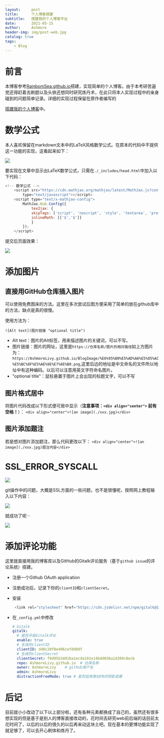 ```yaml
---
layout:     post
title:      个人博客搭建
subtitle:   搭建我的个人博客平台
date:       2021-05-15
author:     Ashmore
header-img: img/post-web.jpg
catalog: true
tags:
    - Blog
---
```

# 前言

本博客参考[RainbomSea.github.io](https://github.com/RainbomSea/RainbomSea.github.io)搭建，实现简单的个人博客。由于本考研苦逼党还得赶着去刷题以及头铁还想同时研究炼丹术，在此只将本人实现过程中的亲身碰到的问题简单记录。详细的实现过程保留在原作者编写的

[搭建我的个人博客](https://ashmorelivy.github.io/2018/10/01/%E6%90%AD%E5%BB%BA%E6%88%91%E7%9A%84%E4%B8%AA%E4%BA%BA%E5%8D%9A%E5%AE%A2/)中。

# 数学公式

本人喜欢保留在markdown文本中的LaTeX风格数学公式。在原本的代码中不提供这一功能的实现，这看起来如下：

![](https://AshmoreLivy.github.io/BlogImage/%E6%95%B0%E5%AD%A6%E5%85%AC%E5%BC%8F%E7%BC%BA%E5%A4%B1.png)

要实现在文章中显示出LaTeX数学公式，只需在`./_includes/head.html`中加入以下代码：

```js
<!-- 数学公式 -->
    <script src="https://cdn.mathjax.org/mathjax/latest/MathJax.js?config=TeX-AMS-MML_HTMLorMML"
        type="text/javascript"></script>
    <script type="text/x-mathjax-config">
        MathJax.Hub.Config({
            tex2jax: {
            skipTags: ['script', 'noscript', 'style', 'textarea', 'pre'],
            inlineMath: [['$','$']]
            }
        });
    </script>
```

提交后页面效果：

![](https://AshmoreLivy.github.io/BlogImage/%E6%95%B0%E5%AD%A6%E5%85%AC%E5%BC%8F%E5%AE%9E%E7%8E%B0.png)

# 添加图片

## 直接用GitHub仓库插入图片

可以使用免费图床的方法。这里在多次尝试后图方便采用了简单的放在github库中的方法，缺点是真的很慢。

使用方法为：

```
![Alt text](图片链接 "optional title")
```

- Alt text：图片的Alt标签，用来描述图片的关键词，可以不写。
- 图片链接：图片的网址，这里是`https://仓库名称/图片的相对路径`如上方图片为：`https://AshmoreLivy.github.io/BlogImage/%E6%95%B0%E5%AD%A6%E5%85%AC%E5%BC%8F%E5%AE%9E%E7%8E%B0.png`,这里后边的地址是中文命名的文件所以地址中有这种编码。以后可以注意用英文字符命名图片。
- "optional title"：鼠标悬置于图片上会出现的标题文字，可以不写

## 图片格式居中

将图片代码改成以下形式便可居中显示（**注意事项：`<div align="center">` 前有空格！**）：
`<div align="center">![an image](./xxx.jpg)</div>`

## 图片添加题注

若是想对图片添加题注，那么代码更改以下：
`<div align="center">![an image](./xxx.jpg)题注内容</div>`

# SSL_ERROR_SYSCALL

![](https://AshmoreLivy.github.io/BlogImage/QQ%E5%9B%BE%E7%89%8720210514221333.png)

git操作中的问题，大概是SSL方面的一些问题，也不是很懂呢，按照网上教程输入以下内容：

![](https://AshmoreLivy.github.io/BlogImage/QQ%E5%9B%BE%E7%89%8720210514221326.png)

就成功了呢···

![](https://AshmoreLivy.github.io/BlogImage/push%E6%88%90%E5%8A%9F.png)

# 添加评论功能

这里就直接用我的博客库以及GitHub的Gitalk评论服务（基于`github issue`的评论系统）搭建。

- 注册一个Github OAuth application
- 注册成功后，记录下你的`clientID`和`clientSecret`。
- 安装

  ```js
   <link rel="stylesheet" href="https://cdn.jsdelivr.net/npm/gitalk@1/dist/gitalk.css">   <script src="https://cdn.jsdelivr.net/npm/gitalk@1/dist/gitalk.min.js"></script>   <!-- or -->   <link rel="stylesheet" href="https://unpkg.com/gitalk/dist/gitalk.css">   <script src="https://unpkg.com/gitalk/dist/gitalk.min.js"></script>
  ```
- 在`_config.yml`中修改

  ```yml
  # Gitalk
  gitalk:
    # 是否开启Gitalk评论
    enable: true
    # 生成的clientID
    clientID: d40c20f8e496cefdd0df
    # 生成的clientSecret
    clientSecret: f0d95b3491ba1ec4a101e14bdd036a1d209c8ecb
    repo: AshmoreLivy.github.io  # 仓库名称
    owner: AshmoreLivy    # github用户名
    admin: AshmoreLivy
    distractionFreeMode: true # 是否启用类似FB的阴影遮罩
  ```

# 后记

目前就小小改动了以下以上部分啦，还有各种元素都换成了自己的，虽然还有很多想实现的但是基于是别人的博客直接改动的，花时间去研究web前后端的话目前太花时间了，以后的以后的很久的以后再来动这块土吧。现在基本的更博功能实现了就足够了，可以去开心刷体和炼丹了。

```

```
